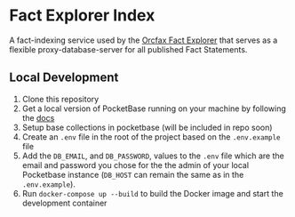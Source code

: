 # Fact Explorer Index

A fact-indexing service used by the [Orcfax Fact Explorer](https://github.com/orcfax/explorer.orcfax.io) that serves as a flexible proxy-database-server for all published Fact Statements.

## Local Development

1. Clone this repository
2. Get a local version of PocketBase running on your machine by following the [docs](https://pocketbase.io/docs/)
3. Setup base collections in pocketbase (will be included in repo soon)
4. Create an `.env` file in the root of the project based on the `.env.example` file
5. Add the `DB_EMAIL`, and `DB_PASSWORD`, values to the `.env` file which are the email and password you chose for the the admin of your local Pocketbase instance (`DB_HOST` can remain the same as in the `.env.example`).
6. Run `docker-compose up --build` to build the Docker image and start the development container
